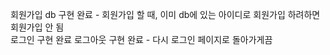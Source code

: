 회원가입 db 구현 완료 - 회원가입 할 때, 이미 db에 있는 아이디로 회원가입 하려하면 회원가입 안 됨</br>
로그인 구현 완료
로그아웃 구현 완료 - 다시 로그인 페이지로 돌아가게끔
